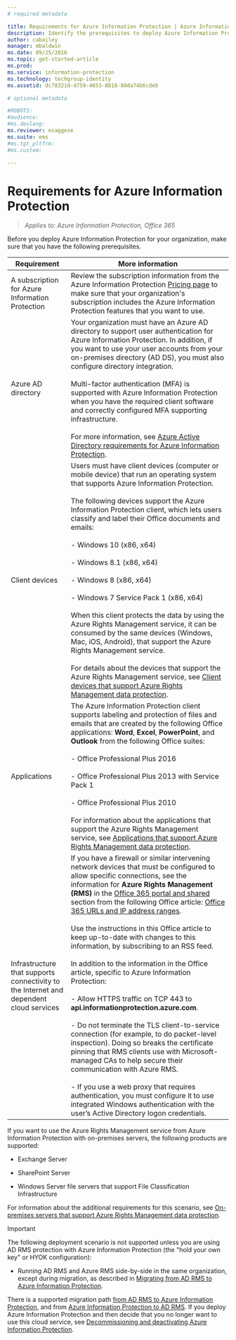 ```yaml
---
# required metadata

title: Requirements for Azure Information Protection | Azure Information Protection
description: Identify the prerequisites to deploy Azure Information Protection for your organization.
author: cabailey
manager: mbaldwin
ms.date: 09/25/2016
ms.topic: get-started-article
ms.prod:
ms.service: information-protection
ms.technology: techgroup-identity
ms.assetid: dc78321d-d759-4653-8818-80da74b6cdeb

# optional metadata

#ROBOTS:
#audience:
#ms.devlang:
ms.reviewer: esaggese
ms.suite: ems
#ms.tgt_pltfrm:
#ms.custom:

---
```


# Requirements for Azure Information Protection

>*Applies to: Azure Information Protection, Office 365*


Before you deploy Azure Information Protection for your organization, make sure that you have the following prerequisites. 

|Requirement|More information|
|---------------|--------------------|
|A subscription for Azure Information Protection|Review the subscription information from the Azure Information Protection [Pricing page](https://go.microsoft.com/fwlink/?LinkId=827589) to make sure that your organization's subscription includes the Azure Information Protection features that you want to use.|
|Azure AD directory|Your organization must have an Azure AD directory to support user authentication for Azure Information Protection. In addition, if you want to use your user accounts from your on-premises directory (AD DS), you must also configure directory integration.<br /><br />Multi-factor authentication (MFA) is supported with Azure Information Protection when you have the required client software and correctly configured MFA supporting infrastructure.<br /><br />For more information, see [Azure Active Directory requirements for Azure Information Protection](requirements-azure-ad.md).|
|Client devices|Users must have client devices (computer or mobile device) that run an operating system that supports Azure Information Protection.<br /><br />The following devices support the Azure Information Protection client, which lets users classify and label their Office documents and emails:<br /><br />- Windows 10 (x86, x64)<br /><br />- Windows 8.1 (x86, x64)<br /><br />- Windows 8 (x86, x64)<br /><br />- Windows 7 Service Pack 1 (x86, x64)<br /><br />When this client protects the data by using the Azure Rights Management service, it can be consumed by the same devices (Windows, Mac, iOS, Android), that support the Azure Rights Management service. <br /><br />For details about the devices that support the Azure Rights Management service, see [Client devices that support Azure Rights Management data protection](../get-started/requirements-client-devices.md).|
|Applications|The Azure Information Protection client supports labeling and protection of files and emails that are created by the following Office applications: **Word**, **Excel**, **PowerPoint**, and **Outlook** from the following Office suites:<br /><br />- Office Professional Plus 2016<br /><br />- Office Professional Plus 2013 with Service Pack 1<br /><br />- Office Professional Plus 2010<br /><br />For information about the applications that support the Azure Rights Management service, see [Applications that support Azure Rights Management data protection](requirements-applications.md).|
|Infrastructure that supports connectivity to the Internet and dependent cloud services|If you have a firewall or similar intervening network devices that must be configured to allow specific connections, see the information for **Azure Rights Management (RMS)** in the [Office 365 portal and shared](https://support.office.com/article/Office-365-URLs-and-IP-address-ranges-8548a211-3fe7-47cb-abb1-355ea5aa88a2#BKMK_Portal-identity) section from the following Office article: [Office 365 URLs and IP address ranges](https://support.office.com/en-US/article/Office-365-URLs-and-IP-address-ranges-8548a211-3fe7-47cb-abb1-355ea5aa88a2).<br /><br />Use the instructions in this Office article to keep up-to-date with changes to this information, by subscribing to an RSS feed.<br /><br />In addition to the information in the Office article, specific to Azure Information Protection:<br /><br />- Allow HTTPS traffic on TCP 443 to **api.informationprotection.azure.com**.<br /><br />- Do not terminate the TLS client-to-service connection (for example, to do packet-level inspection). Doing so breaks the certificate pinning that RMS clients use with Microsoft-managed CAs to help secure their communication with Azure RMS.<br /><br />- If you use a web proxy that requires authentication, you must configure it to use integrated Windows authentication with the user’s Active Directory logon credentials.|

If you want to use the Azure Rights Management service from Azure Information Protection with on-premises servers, the following products are supported:

-   Exchange Server

-   SharePoint Server

-   Windows Server file servers that support File Classification Infrastructure

For information about the additional requirements for this scenario, see [On-premises servers that support Azure Rights Management data protection](requirements-servers.md).

> [!IMPORTANT]
> The following deployment scenario is not supported unless you are using AD RMS protection with Azure Information Protection (the "hold your own key" or HYOK configuration):
> 
> -   Running AD RMS and Azure RMS side-by-side in the same organization, except during migration, as described in [Migrating from AD RMS to Azure Information Protection](../plan-design/migrate-from-ad-rms-to-azure-rms.md).
> 
> There is a supported migration path [from AD RMS to Azure Information Protection](http://technet.microsoft.com/library/Dn858447.aspx), and from [Azure Information Protection to AD RMS](http://msdn.microsoft.com/library/azure/dn629429.aspx). If you deploy Azure Information Protection and then decide that you no longer want to use this cloud service, see [Decommissioning and deactivating Azure Information Protection](../deploy-use/decommission-deactivate.md).



